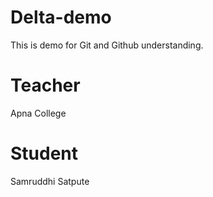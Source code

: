 # Delta-demo
This is demo for Git and Github understanding.

# Teacher
Apna College

# Student
Samruddhi Satpute
